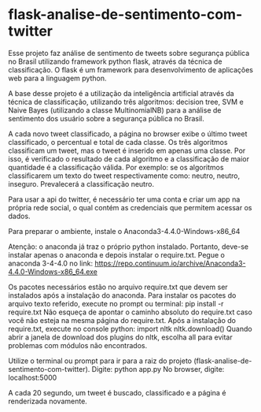 ﻿# flask-analise-de-sentimento-com-twitter
Esse projeto faz análise de sentimento de tweets sobre segurança pública no Brasil utilizando framework python flask, através da técnica de classificação.
O flask é um framework para desenvolvimento de aplicações web para a linguagem python.

A base desse projeto é a utilização da inteligência artificial através da técnica de classificação, utilizando três algoritmos: decision tree, SVM e Naive Bayes (utilizando a classe MultinomialNB) para a análise de sentimento dos usuário sobre a segurança pública no Brasil.

A cada novo tweet classificado, a página no browser exibe o último tweet classificado, o percentual e total de cada classe. Os três algoritmos classificam um tweet, mas o tweet é inserido em apenas uma classe. Por isso, é verificado o resultado de cada algoritmo e a classificação de maior quantidade é a classificação válida. Por exemplo: se os algoritmos classificarem um texto do tweet respectivamente como: neutro, neutro, inseguro. Prevalecerá a classificação neutro.

Para usar a api do twitter, é necessário ter uma conta e criar um app na própria rede social, o qual contém as credenciais que permitem acessar os dados.

Para preparar o ambiente, instale o Anaconda3-4.4.0-Windows-x86_64

Atenção: o anaconda já traz o próprio python instalado. Portanto, deve-se instalar apenas o anaconda e depois instalar o require.txt.
Pegue o anaconda 3-4-4.0 no link:
https://repo.continuum.io/archive/Anaconda3-4.4.0-Windows-x86_64.exe

Os pacotes necessários estão no arquivo require.txt que devem ser instalados após a instalação do anaconda.
Para instalar os pacotes do arquivo texto referido, execute no prompt ou terminal: pip install -r require.txt
Não esqueça de apontar o caminho absoluto do require.txt caso você não esteja na mesma página do require.txt.
Após a instalação do require.txt, execute no console python:
import nltk
nltk.download()
Quando abrir a janela de download dos plugins do nltk, escolha all para evitar problemas com módulos não encontrados.

Utilize o terminal ou prompt para ir para a raiz do projeto (flask-analise-de-sentimento-com-twitter). Digite:
python app.py
No browser, digite: localhost:5000

A cada 20 segundo, um tweet é buscado, classificado e a página é renderizada novamente.